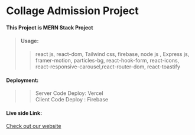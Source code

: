 # Collage Admission Project
>>
#### This Project is MERN Stack Project

>#### Usage:
>>react js, react-dom, Tailwind css, firebase, node js , Express js, framer-motion, particles-bg, react-hook-form, react-icons, react-responsive-carousel,react-router-dom, react-toastify

#### Deployment:
>>Server Code Deploy: Vercel <br>
>> Client Code Deploy : Firebase

#### Live side Link:
[Check out our website](https://www.example.com)